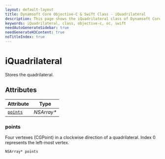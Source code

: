```yaml
---
layout: default-layout
title: Dynamsoft Core Objective-C & Swift Class - iQuadrilateral
description: This page shows the iQuadrilateral class of Dynamsoft Core for iOS SDK.
keywords: iQuadrilateral, class, objective-c, oc, swift
needAutoGenerateSidebar: true
needGenerateH3Content: true
noTitleIndex: true
---
```



# iQuadrilateral
Stores the quadrilateral.  


## Attributes
  
| Attribute | Type |
|---------- | ---- |
| [`points`](#points) | *NSArray\** |


### points
Four vertexes (CGPoint) in a clockwise direction of a quadrilateral. Index 0 represents the left-most vertex. 
```objc
NSArray* points
```



